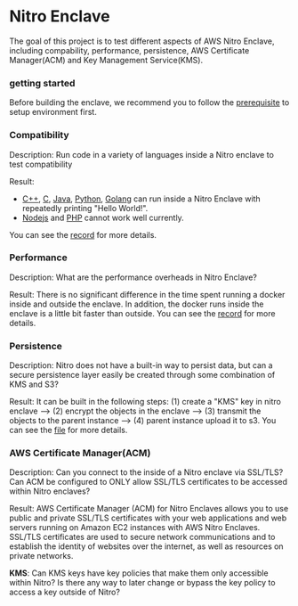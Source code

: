 # Nitro Enclave

The goal of this project is to test different aspects of AWS Nitro Enclave, including compability, performance, persistence, AWS Certificate Manager(ACM) and Key Management Service(KMS).


### getting started

Before building the enclave, we recommend you to follow the [prerequisite](/prerequisite.md) to setup environment first.


### Compatibility

Description: Run code in a variety of languages inside a Nitro enclave to test compatibility

Result: 
- [C++](/01Compatibility/test1/), [C](/01Compatibility/test2/), [Java](/01Compatibility/test3/), [Python](/01Compatibility/test4/), [Golang](/01Compatibility/test6/) can run inside a Nitro Enclave with repeatedly printing "Hello World!".
- [Nodejs](/01Compatibility/test5/) and [PHP](/01Compatibility/test7/) cannot work well currently.

You can see the [record](/01Compatibility/test_record.md) for more details.

### Performance

Description: What are the performance overheads in Nitro Enclave?

Result: There is no significant difference in the time spent running a docker inside and outside the enclave. In addition, the docker runs inside the enclave is a little bit faster than outside. You can see the [record](/02Performance/test_record.md) for more details.

### Persistence

Description: Nitro does not have a built-in way to persist data, but can a secure persistence layer easily be created through some combination of KMS and S3?

Result: It can be built in the following steps: (1) create a "KMS" key in nitro enclave --> (2) encrypt the objects in the enclave --> (3) transmit the objects to the parent instance --> (4) parent instance upload it to s3. You can see the [file](/03Persistence/record.md) for more details.

### AWS Certificate Manager(ACM)

Description: Can you connect to the inside of a Nitro enclave via SSL/TLS? Can ACM be configured to ONLY allow SSL/TLS certificates to be accessed within Nitro enclaves?

Result: AWS Certificate Manager (ACM) for Nitro Enclaves allows you to use public and private SSL/TLS certificates with your web applications and web servers running on Amazon EC2 instances with AWS Nitro Enclaves. SSL/TLS certificates are used to secure network communications and to establish the identity of websites over the internet, as well as resources on private networks.

**KMS**: Can KMS keys have key policies that make them only accessible within Nitro? Is there any way to later change or bypass the key policy to access a key outside of Nitro?

